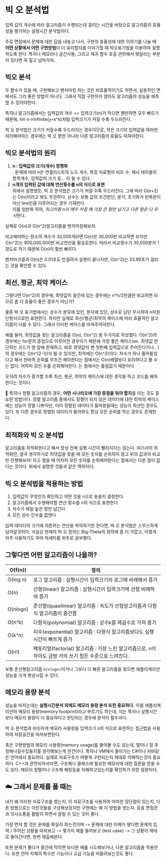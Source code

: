 # 빅 오 분석법

입력 값의 개수에 따라 알고리즘이 수행되는데 걸리는 시간을 바탕으로 알고리즘의 효율성을 평가하는 실행시간 분석법이다.

주로 면접에서 문제에 대한 답을 내놓고 나서, 구현의 효율성에 대한 이야기를 나눌 때 **어떤 상황에서 어떤 구현방법**이 더 유리할지를 이야기할 때 빅오표기법을 이용하여 설명하도록 한다. 특히나 메모리나 공간사용, 그리고 재귀 함수 호출 관련해서 헷갈리는 부분이 있다면 꼭 짚고 넘어가자.

## 빅오 분석

두 함수가 있을 때, 구현해보고 벤치마킹 하는 것은 비효율적이기도 하면서, 실용적인 면에서도 그리 좋은 방법이 아니다. 그래서 직접 구현하지 않아도 알고리즘의 성능을 예측할 수 있어야한다.

특히나 알고리즘에서는 입력값의 개수 == 입력크기(n)가 작으면 웬만하면 모두 빠르기 때문에, lim n->infinite(y=x^k)처럼 입력크기가 커질 수록 두드러진다.

빅 오 분석법은 크기가 커질수록 두드러지는 경우이므로, 작은 크기의 입력값을 여러번 처리해야하는 경우에는 빅 오 뿐만 아니라 다른 알고리즘의 효율도 따져야한다.

## 빅오 분석법의 원리

1. **n : 입력값의 크기(개수) 정형화**  
   : 문제에 따라 n은 연결리스트의 노드 개수, 특정 자료형의 비트 수, 해시 테이블의 항목개수, 입력값의 크기 등... 이 될 수 있다.
2. **n개의 입력된 값에 대해 연산횟수를 n의 식으로 표현**  
   위에서 설명했듯, 빅 오 분석법은 크기가 커질 수록 두드러진다. 그에 따라 O(n+2)는 O(n)이라고 봐도 무관하다. 상수는 보통 값의 조건판단, 분기, 초기화가 반복문이 아닌 line만큼 이루어지는 경우 기재한다.  
    이를 일반화 하여, *최고차항 n이 매우 커질 떄 가장 큰 항만 남기고 다른 항은 다 무시*한다.

실제로 O(n)과 O(n^2)알고리즘을 벤치마킹해보자.

비교해야하는 원소의 개수가 30,000개라면 O(n)은 30,000번 비교하면 되지만 O(n^2)는 900,000,000번 비교연산을 필요로한다. 따라서 비교횟수가 30,000분의 1정도로 적기 떄문에 O(n)이 훨씬 빠르다.

벤치마크결과 O(n)은 0.01초도 안걸려서 실행이 끝나지만, O(n^2)는 23.99초가 걸리는 것을 확인할 수 있다.

## 최선, 평균, 최악 케이스

그렇다면 O(n^2)의 경우에, 최댓값이 중간에 있는 경우에는 n\*n/2만큼만 비교하면 되므로 좀 더 효율이 좋은 경우가 아닌가?

물론 빅 오 표기법에서는 상수가 분모에 있던, 분자에 있던, 상수로 남던 무시하여 n차원 단항식으로만 표현한다. 하지만 실제로 최선/평균/최악의 케이스에 따라 효율적인 알고리즘이 다를 수 있다. 그래서 이러한 케이스를 따져주어야한다.

예를 들어, 최댓값을 찾는 알고리즘을 O(n), O(n^2) 총 두가지로 작성했다. O(n^2)의 경우에는 for문의 중첩으로 이루어진 경우이기 때문에 가장 좋은 케이스(ex. 최댓값 판단하는 코드가 맨 앞에 존재하고, 바로 최댓값이 맨 첫번째 입력값으로 주어진다거나.. )의 경우에는 O(n^(2-1))이 될 수 있지만, 최악에는 O(n^2)이다. 차수가 하나 줄어들었다고 해서 한바퀴 순회를 무조건 해야한다는 점에서는 O(n)배열보다 유리하다고 볼 수는 없다. 어차피 모든 수를 순회해야한다. 는 점에서는 틀림없기 때문이다.

오히려 차수가 증가할 수록 최선, 평균, 최악의 케이스에 대한 생각을 하고 코드를 짜야한다는 것이다.

🌱 특히나 정렬 알고리즘의 경우, **어떤 시나리오에 가장 중점을 둬야 할지**를 아는 것도 중요한 방법이다. 정렬 알고리즘 중에서도 정렬이 되지 않은 데이터에 대한 최악의 케이스에는 성능이 정말 나쁘지만, 이미 정렬된 데이터가 들어왔을때는 성능이 최선인 경우도 있다. 또 다른 경우로 정렬된 데이터가 들어와도 항상 모든 순회를 하는 경우도 존재한다.

## 최적화와 빅 오 분석법

알고리즘을 최적화한다고 해서 항상 전체 실행 시간이 빨라지지는 않는다. 여기서의 최적화란, 결국 생각하기로 최댓값을 찾을 때 모든 숫자를 순회하지 않고 뒤의 값과의 비교만 진행해보자! 라고 했을 때 어차피 모든 숫자를 순회해야한다는 점에서는 다른 점이 없다는 것이다.
위에서 설명한 것들과 같은 맥락이다.

## 빅 오 분석법을 적용하는 방법

1. 입력값이 무엇인지 확인하고 어떤 것을 n으로 놓을지 결정한다
2. 알고리즘에서 수행해야할 연산 횟수를 n의 식으로 표현한다
3. 차수가 제일 높은 항만 남긴다
4. 모든 상수 인수를 없앤다

입력 데이터의 크기에 의존하는 연산을 파악하기만 한다면, 빅 오 분석법은 스무스하게 넘어갈것이다. 사실상 현재의 빅 오 정의는 Big-Theta의 정의에 좀 더 가깝고, 이렇게 자주 사용하기도 하여 빅세타를 위주로 공부했다.

## 그렇다면 어떤 알고리즘이 나을까?

| O(f(n))  | 정의                                                                                                     |
| -------- | -------------------------------------------------------------------------------------------------------- |
| O(log n) | 로그 알고리즘 : 실행시간이 입력크기의 로그에 비례해서 증가                                               |
| O(n)     | 선형(linear) 알고리즘 : 실행시간이 입력크기에 선형 비례하여 증가                                         |
| O(nlogn) | 준선형(quasilinear) 알고리즘 : 속도가 선형알고리즘과 다항식 알고리즘의 중간쯤                            |
| O(n^k)   | 다항식(polynomial) 알고리즘 : 상수k를 제곱수로 가져 증가                                                 |
| O(k^n)   | 지수(exponential) 알고리즘 : 다항식 알고리즘보다도 실행시간이 빠르게 증가                                |
| O(n!)    | 팩토리얼(factorial) 알고리즘 : 가장 느린 알고리즘으로, n이 작아도 금방 거의 쓰기 힘든 수준으로 느려진다. |

보통 준선형알고리즘 `O(nlogn)`이거나 그보다 더 빠른 알고리즘을 찾으면 애플리케이션 성능을 크게 향상시킬 수 있다.

## 메모리 용량 분석

성능을 따지는데는 **실행시간분석 외에도 메모리 용량 분석 또한 중요하다.** 이를 애플리케이션의 메모리 용량(memory footprint)라고 부르기도 하는데, 이는 특히나 실행시간보다 메모리 용량이 더 중요하다고 판단되는 경우에 분석이 필수이다.

빅 오 분석법과 비슷하게 메모리 사용량을 입력크기 n의 식으로 표현하는 접근법을 사용하여 저장공간을 따져보면된다.

혹은 구현방법의 메모리 사용량(memory usage)를 물어볼 수도 있는데, 얼마나 잘 추정해나갈수있을지를 생각해보는게 관건이다. 특히나 VM에서 돌아가는 C#이나 자바같은 언어에서 중요하다. 실제로 자료구조가 어떻게 구현되는지 제대로 이해하는것이 중요하다. C++과 관련되어서라면, 구조체나 클래스에 필요한 메모리에 대한 질문을 받을 수도 있다. 메모리 정렬이나 구조체 패킹등을 이해하고있는지를 확인하기 위한 질문이다.

## ☁️ 그래서 문제를 풀 때는

내가 왜 이러한 자료구조를 썼는지, 이 자료구조를 사용하여 어떠한 장단점이 있는지, 다른 방법으로는 이런것들을 구상해보았지만 구현에는 왜 이 방법을 썼는지. 등을 면접관과 의사소통을 활발히 하면서 알릴 수 있는 것이 좋다.

가장 먼저 할 것은 문제를 확실히 하는것이며 -> 문제에 대한 이해가 됐다면 문제의 입력 / 주어진 상황을 따져보고 -> 몇가지 예를 들어보고 (test case) -> 그 상황이 제대로 돌아간다면, 한번 제출해본다.

또한 문제가 풀다가 중간에 막히면 또다른 예를 시도해보거나, 다른 알고리즘을 적용한다. 또한 언어 자체의 특수한 기능이나 고급 기능을 떠올려보는것도 좋다.
